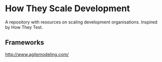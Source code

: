 # How They Scale Development
A repository with resources on scaling development organisations. Inspired by How They Test.


## Frameworks
http://www.agilemodeling.com/
